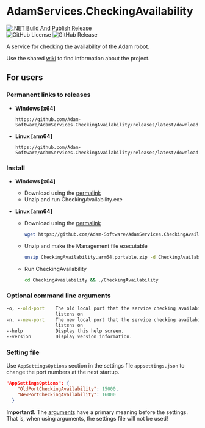 # AdamServices.CheckingAvailability
[![.NET Build And Publish Release](https://github.com/Adam-Software/AdamServices.CheckingAvailability/actions/workflows/dotnet.yml/badge.svg)](https://github.com/Adam-Software/AdamServices.CheckingAvailability/actions/workflows/dotnet.yml)    
![GitHub License](https://img.shields.io/github/license/Adam-Software/AdamServices.CheckingAvailability)
![GitHub Release](https://img.shields.io/github/v/release/Adam-Software/AdamServices.CheckingAvailability)

A service for checking the availability of the Adam robot.

Use the shared [wiki](https://github.com/Adam-Software/AdamServices.Utilities.Managment/wiki) to find information about the project.

## For users
### Permanent links to releases
* **Windows [x64]**
  ```
  https://github.com/Adam-Software/AdamServices.CheckingAvailability/releases/latest/download/CheckingAvailability.win64.portable.zip

  ```
* **Linux [arm64]**
  ```
  https://github.com/Adam-Software/AdamServices.CheckingAvailability/releases/latest/download/CheckingAvailability.arm64.portable.zip

  ```

### Install
* **Windows [x64]**
  * Download using the [permalink](#permanent-links-to-releases)
  * Unzip and run CheckingAvailability.exe

* **Linux [arm64]**
  * Download using the [permalink](#permanent-links-to-releases)
    ```bash
    wget https://github.com/Adam-Software/AdamServices.CheckingAvailability/releases/latest/download/CheckingAvailability.arm64.portable.zip
    ```
  * Unzip and make the Management file executable
    ```bash
    unzip CheckingAvailability.arm64.portable.zip -d CheckingAvailability && chmod +x CheckingAvailability/CheckingAvailability
    ```
  * Run CheckingAvailability
    ```bash
    cd CheckingAvailability && ./CheckingAvailability
    ```

### Optional command line arguments
```cmd
-o, --old-port    The old local port that the service checking availability
                  listens on
-n, --new-port    The new local port that the service checking availability
                  listens on
--help            Display this help screen.
--version         Display version information.

```

### Setting file
Use `AppSettingsOptions` section in the settings file `appsettings.json` to change the port numbers at the next startup.
```json
"AppSettingsOptions": {
    "OldPortCheckingAvailability": 15000,
    "NewPortCheckingAvailability": 16000
  }
```

**Important!.** The [arguments](#optional-command-line-arguments) have a primary meaning before the settings. That is, when using arguments, the settings file will not be used!
